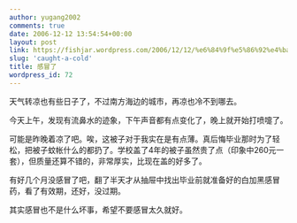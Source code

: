 ```yaml
---
author: yugang2002
comments: true
date: 2006-12-12 13:54:54+00:00
layout: post
link: https://fishjar.wordpress.com/2006/12/12/%e6%84%9f%e5%86%92%e4%ba%86/
slug: 'caught-a-cold'
title: 感冒了
wordpress_id: 72
---
```


天气转凉也有些日子了，不过南方海边的城市，再凉也冷不到哪去。




今天上午，发现有流鼻水的迹象，下午声音都有点变化了，晚上就开始打喷嚏了。




可能是昨晚着凉了吧。唉，这被子对于我实在是有点薄。真后悔毕业那时为了轻松，把被子蚊帐什么的都扔了。学校盖了4年的被子虽然贵了点（印象中260元一套），但质量还算不错的，非常厚实，比现在盖的好多了。




有好几个月没感冒了吧，翻了半天才从抽屉中找出毕业前就准备好的白加黑感冒药，看了有效期，还好，没过期。




其实感冒也不是什么坏事，希望不要感冒太久就好。
